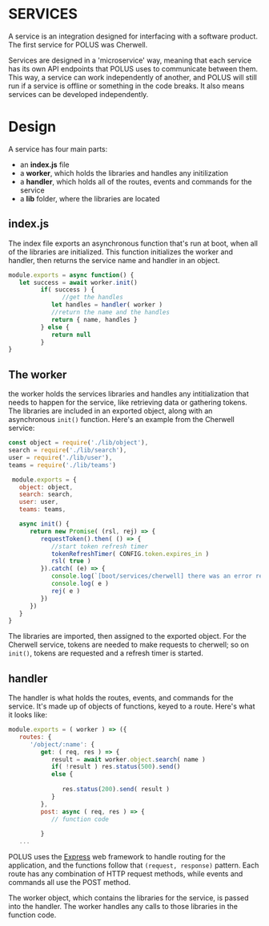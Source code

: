 # SERVICES <!-- {docsify-ignore} -->

A service is an integration designed for interfacing with a software product. The first service for POLUS was Cherwell.

Services are designed in a 'microservice' way, meaning that each service has its own API endpoints that POLUS uses to communicate between them. This way, a service can work independently of another, and POLUS will still run if a service is offline or something in the code breaks. It also means services can be developed independently.

# Design

A service has four main parts:
- an **index.js** file 
- a **worker**, which holds the libraries and handles any initilization
- a **handler**, which holds all of the routes, events and commands for the service
- a **lib** folder, where the libraries are located

## index.js

The index file exports an asynchronous function that's run at boot, when all of the libraries are initialized. This function initializes the worker and handler, then returns the service name and handler in an object.

```js
module.exports = async function() {
   let success = await worker.init()
         if( success ) {
               //get the handles
            let handles = handler( worker )
            //return the name and the handles
            return { name, handles }
         } else {
            return null
         }
}
```

## The worker

the worker holds the services libraries and handles any intitialization that needs to happen for the service, like retrieving data or gathering tokens. The libraries are included in an exported object, along with an asynchronous `init()` function. Here's an example from the Cherwell service:

```js
const object = require('./lib/object'),
search = require('./lib/search'),
user = require('./lib/user'),
teams = require('./lib/teams')

 module.exports = {
   object: object,
   search: search,
   user: user,
   teams: teams,

   async init() {
      return new Promise( (rsl, rej) => {
         requestToken().then( () => {
            //start token refresh timer
            tokenRefreshTimer( CONFIG.token.expires_in )
            rsl( true )
         }).catch( (e) => {
            console.log(`[boot/services/cherwell] there was an error requesting token`.red )
            console.log( e )
            rej( e )
         })
      })
   }
}
```
The libraries are imported, then assigned to the exported object. For the Cherwell service, tokens are needed to make requests to cherwell; so on `init()`, tokens are requested and a refresh timer is started. 

## handler

The handler is what holds the routes, events, and commands for the service. It's made up of objects of functions, keyed to a route. Here's what it looks like:

```js
module.exports = ( worker ) => ({
   routes: {
      '/object/:name': {
         get: ( req, res ) => {
            result = await worker.object.search( name )
            if( !result ) res.status(500).send()
            else {
               
               res.status(200).send( result )
            }
         },
         post: async ( req, res ) => {
            // function code
            
         }
   ...
```
POLUS uses the [Express](https://expressjs.org) web framework to handle routing for the application, and the functions follow that `(request, response)` pattern. Each route has any combination of HTTP request methods, while events and commands all use the POST method.

The worker object, which contains the libraries for the service, is passed into the handler. The worker handles any calls to those libraries in the function code.

